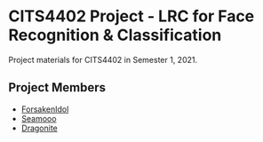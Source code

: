 # CITS4402 Project - LRC for Face Recognition & Classification
Project materials for CITS4402 in Semester 1, 2021.

## Project Members

- [ForsakenIdol](https://github.com/ForsakenIdol)
- [Seamooo](https://github.com/Seamooo)
- [Dragonite](https://github.com/Dragonite)
